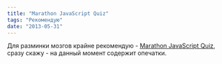```yaml
---
title: "Marathon JavaScript Quiz"
tags: "Рекомендую"
date: "2013-05-31"
---
```


Для разминки мозгов крайне рекомендую - [Marathon JavaScript Quiz](https://alpteam.pl/IT/js_quiz/), сразу скажу - на данный момент содержит опечатки.
